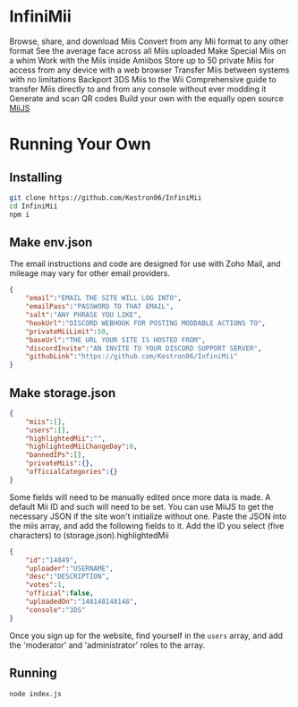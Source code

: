 # InfiniMii
Browse, share, and download Miis
Convert from any Mii format to any other format
See the average face across all Miis uploaded
Make Special Miis on a whim
Work with the Miis inside Amiibos
Store up to 50 private Miis for access from any device with a web browser
Transfer Miis between systems with no limitations
Backport 3DS Miis to the Wii
Comprehensive guide to transfer Miis directly to and from any console without ever modding it
Generate and scan QR codes
Build your own with the equally open source [MiiJS](https://github.com/Kestron06/MiiJS)

# Running Your Own
## Installing
```bash
git clone https://github.com/Kestron06/InfiniMii
cd InfiniMii
npm i
```
## Make env.json
The email instructions and code are designed for use with Zoho Mail, and mileage may vary for other email providers.
```json
{
    "email":"EMAIL THE SITE WILL LOG INTO",
    "emailPass":"PASSWORD TO THAT EMAIL",
    "salt":"ANY PHRASE YOU LIKE",
    "hookUrl":"DISCORD WEBHOOK FOR POSTING MODDABLE ACTIONS TO",
    "privateMiiLimit":50,
    "baseUrl":"THE URL YOUR SITE IS HOSTED FROM",
    "discordInvite":"AN INVITE TO YOUR DISCORD SUPPORT SERVER",
    "githubLink":"https://github.com/Kestron06/InfiniMii"
}
```
## Make storage.json
```json
{
    "miis":[],
    "users":[],
    "highlightedMii":"",
    "highlightedMiiChangeDay":0,
    "bannedIPs":[],
    "privateMiis":{},
    "officialCategories":{}
}
```
Some fields will need to be manually edited once more data is made. A default Mii ID and such will need to be set. You can use MiiJS to get the necessary JSON if the site won't initialize without one. Paste the JSON into the miis array, and add the following fields to it. Add the ID you select (five characters) to (storage.json).highlightedMii
```json
{
    "id":"14849",
    "uploader":"USERNAME",
    "desc":"DESCRIPTION",
    "votes":1,
    "official":false,
    "uploadedOn":"148148148148",
    "console":"3DS"
}
```
Once you sign up for the website, find yourself in the `users` array, and add the 'moderator' and 'administrator' roles to the array.

## Running
```bash
node index.js
```